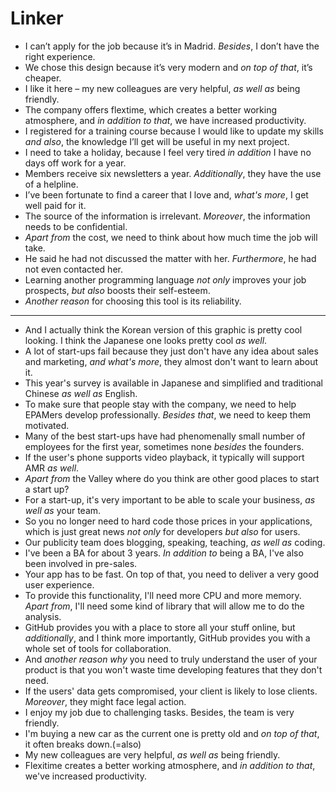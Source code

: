 # Linker

* I can’t apply for the job because it’s in Madrid. _Besides_, I don’t have the right experience.
* We chose this design because it’s very modern and _on top of that_, it’s cheaper.
* I like it here – my new colleagues are very helpful, _as well as_ being friendly.
* The company offers flextime, which creates a better working atmosphere, and _in addition to that_, we have increased productivity.
* I registered for a training course because I would like to update my skills _and also_, the knowledge I’ll get will be useful in my next project.
* I need to take a holiday, because I feel very tired _in addition_ I have no days off work for a year.
* Members receive six newsletters a year. _Additionally_, they have the use of a helpline.
* I’ve been fortunate to find a career that I love and, _what's more_, I get well paid for it.
* The source of the information is irrelevant. _Moreover_, the information needs to be confidential.
* _Apart from_ the cost, we need to think about how much time the job will take.
* He said he had not discussed the matter with her. _Furthermore_, he had not even contacted her.
* Learning another programming language _not only_ improves your job prospects, _but also_ boosts their self-esteem.
* _Another reason_ for choosing this tool is its reliability.
---
* And I actually think the Korean version of this graphic is pretty cool looking. I think the Japanese one looks pretty cool _as well_.
* A lot of start-ups fail because they just don't have any idea about sales and marketing, _and what's more_, they almost don't want to learn about it.
* This year's survey is available in Japanese and simplified and traditional Chinese _as well as_ English.
* To make sure that people stay with the company, we need to help EPAMers develop professionally. _Besides that_, we need to keep them motivated.
* Many of the best start-ups have had phenomenally small number of employees for the first year, sometimes none _besides_ the founders.
* If the user's phone supports video playback, it typically will support AMR _as well_.
* _Apart from_ the Valley where do you think are other good places to start a start up?
* For a start-up, it's very important to be able to scale your business, _as well as_ your team.
* So you no longer need to hard code those prices in your applications, which is just great news _not only_ for developers _but also_ for users.
* Our publicity team does blogging, speaking, teaching, _as well as_ coding.
* I've been a BA for about 3 years. _In addition to_ being a BA, I've also been involved in pre-sales.
* Your app has to be fast. On top of that, you need to deliver a very good user experience.
* To provide this functionality, I'll need more CPU and more memory. _Apart from_, I'll need some kind of library that will allow me to do the analysis.
* GitHub provides you with a place to store all your stuff online, but _additionally_, and I think more importantly, GitHub provides you with a whole set of tools for collaboration.
* And _another reason why_ you need to truly understand the user of your product is that you won't waste time developing features that they don't need.
* If the users' data gets compromised, your client is likely to lose clients. _Moreover_, they might face legal action.
* I enjoy my job due to challenging tasks. Besides, the team is very friendly.
* I'm buying a new car as the current one is pretty old and _on top of that_, it often breaks down.(=also)
* My new colleagues are very helpful, _as well as_ being friendly.
* Flexitime creates a better working atmosphere, and _in addition to that_, we've increased productivity.
